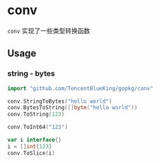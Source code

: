 # conv

`conv` 实现了一些类型转换函数


## Usage

### string - bytes

```go
import "github.com/TencentBlueKing/gopkg/conv"

conv.StringToBytes("hello world")
conv.BytesToString([]byte("hello world"))
conv.ToString(123)

conv.ToInt64("123")

var i interface{}
i = []int{123}
conv.ToSlice(i)
```
